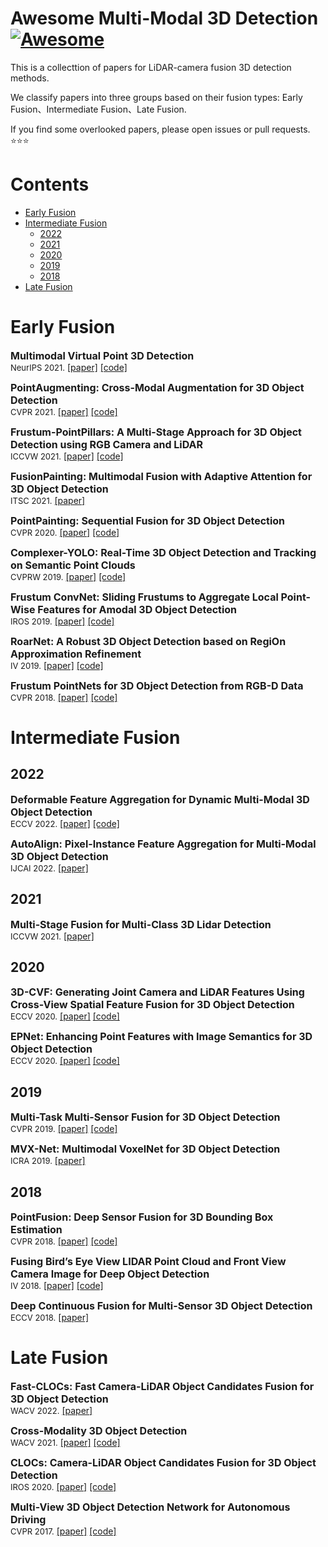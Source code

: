 # Awesome Multi-Modal 3D Detection [![Awesome](https://cdn.rawgit.com/sindresorhus/awesome/d7305f38d29fed78fa85652e3a63e154dd8e8829/media/badge.svg)](https://github.com/IDEACVR/awesome-detection-transformer)

This is a collecttion of papers for LiDAR-camera fusion 3D detection methods. 

We classify papers into three groups based on their fusion types: Early Fusion、Intermediate Fusion、Late Fusion.

If you find some overlooked papers, please open issues or pull requests. :star::star::star:

# Contents
- [Early Fusion](#early-fusion)
- [Intermediate Fusion](#intermediate-fusion)
  - [2022](#2022)
  - [2021](#2021)
  - [2020](#2020)
  - [2019](#2019)
  - [2018](#2018)
- [Late Fusion](#late-fusion)

# Early Fusion
<p>
<font size=3><b>Multimodal Virtual Point 3D Detection 
</b></font>
<br>
<font size=2>NeurIPS 2021.</font>
<a href='https://arxiv.org/pdf/2111.06881'>[paper]</a> <a href='https://github.com/tianweiy/MVP'>[code]</a>
</p>

<p>
<font size=3><b>PointAugmenting: Cross-Modal Augmentation for 3D Object Detection
</b></font>
<br>
<font size=2>CVPR 2021.</font>
<a href='https://ieeexplore.ieee.org/document/9578812'>[paper]</a> <a href='https://github.com/VISION-SJTU/PointAugmenting'>[code]</a>
</p>

<p>
<font size=3><b>Frustum-PointPillars: A Multi-Stage Approach for 3D Object Detection using RGB Camera and LiDAR
</b></font>
<br>
<font size=2>ICCVW 2021.</font>
<a href='https://openaccess.thecvf.com/content/ICCV2021W/AVVision/papers/Paigwar_Frustum-PointPillars_A_Multi-Stage_Approach_for_3D_Object_Detection_Using_RGB_ICCVW_2021_paper.pdf'>[paper]</a> <a href='https://github.com/anshulpaigwar/Frustum-Pointpillars'>[code]</a>
</p>

<p>
<font size=3><b>FusionPainting: Multimodal Fusion with Adaptive Attention for 3D Object Detection
</b></font>
<br>
<font size=2>ITSC 2021.</font>
<a href='https://arxiv.org/abs/2106.12449'>[paper]</a>
</p>


<p>
<font size=3><b>PointPainting: Sequential Fusion for 3D Object Detection
</b></font>
<br>
<font size=2>CVPR 2020.</font>
<a href='https://arxiv.org/pdf/1911.10150'>[paper]</a> <a href='https://github.com/Song-Jingyu/PointPainting'>[code]</a>
</p>

<p>
<font size=3><b>Complexer-YOLO: Real-Time 3D Object Detection and Tracking on Semantic Point Clouds 
</b></font>
<br>
<font size=2>CVPRW 2019.</font>
<a href='https://arxiv.org/pdf/1904.07537'>[paper]</a> <a href='https://github.com/maudzung/Complex-YOLOv4-Pytorch'>[code]</a>
</p>

<p>
<font size=3><b>Frustum ConvNet: Sliding Frustums to Aggregate Local Point-Wise Features for Amodal 3D Object Detection
</b></font>
<br>
<font size=2>IROS 2019.</font>
<a href='https://arxiv.org/pdf/1903.01864'>[paper]</a> <a href='https://github.com/Gorilla-Lab-SCUT/frustum-convnet'>[code]</a>
</p>

<p>
<font size=3><b>RoarNet: A Robust 3D Object Detection based on RegiOn Approximation Refinement
</b></font>
<br>
<font size=2>IV 2019.</font>
<a href='https://arxiv.org/pdf/1811.03818'>[paper]</a> <a href='https://github.com/collector-m/RoarNet'>[code]</a>
</p>

<p>
<font size=3><b>Frustum PointNets for 3D Object Detection from RGB-D Data
</b></font>
<br>
<font size=2>CVPR 2018.</font>
<a href='https://arxiv.org/pdf/1711.08488'>[paper]</a> <a href='https://github.com/charlesq34/frustum-pointnets'>[code]</a>
</p>

# Intermediate Fusion
## 2022
<p>
<font size=3><b>Deformable Feature Aggregation for Dynamic Multi-Modal 3D Object Detection
</b></font>
<br>
<font size=2>ECCV 2022.</font>
<a href='https://arxiv.org/abs/2207.10316'>[paper]</a> <a href='https://github.com/zehuichen123/AutoAlignV2'>[code]</a>
</p>

<p>
<font size=3><b>AutoAlign: Pixel-Instance Feature Aggregation for Multi-Modal 3D Object Detection
</b></font>
<br>
<font size=2>IJCAI 2022.</font>
<a href='https://arxiv.org/abs/2201.06493'>[paper]</a>
</p>

## 2021
<p>
<font size=3><b>Multi-Stage Fusion for Multi-Class 3D Lidar Detection
</b></font>
<br>
<font size=2>ICCVW 2021.</font>
<a href='https://openaccess.thecvf.com/content/ICCV2021W/AVVision/papers/Wang_Multi-Stage_Fusion_for_Multi-Class_3D_Lidar_Detection_ICCVW_2021_paper.pdf'>[paper]</a>
</p>

## 2020
<p>
<font size=3><b>3D-CVF: Generating Joint Camera and LiDAR Features Using Cross-View Spatial Feature Fusion for 3D Object Detection
</b></font>
<br>
<font size=2>ECCV 2020.</font>
<a href='https://arxiv.org/abs/2004.12636'>[paper]</a> <a href='https://github.com/rasd3/3D-CVF'>[code]</a>
</p>

<p>
<font size=3><b>EPNet: Enhancing Point Features with Image Semantics for 3D Object Detection
</b></font>
<br>
<font size=2>ECCV 2020.</font>
<a href='https://arxiv.org/abs/2007.08856'>[paper]</a> <a href='https://github.com/happinesslz/EPNet'>[code]</a>
</p>

## 2019
<p>
<font size=3><b>Multi-Task Multi-Sensor Fusion for 3D Object Detection
</b></font>
<br>
<font size=2>CVPR 2019.</font>
<a href='https://arxiv.org/abs/2012.12397'>[paper]</a> <a href='https://github.com/abcSup/NotEnoughSleepAI'>[code]</a>
</p>

<p>
<font size=3><b>MVX-Net: Multimodal VoxelNet for 3D Object Detection
</b></font>
<br>
<font size=2>ICRA 2019.</font>
<a href='https://arxiv.org/abs/1904.01649'>[paper]</a>
</p>

## 2018
<p>
<font size=3><b>PointFusion: Deep Sensor Fusion for 3D Bounding Box Estimation
</b></font>
<br>
<font size=2>CVPR 2018.</font>
<a href='https://arxiv.org/abs/1711.10871'>[paper]</a> <a href='https://github.com/JuliaChae/Pointfusion'>[code]</a>
</p>

<p>
<font size=3><b>Fusing Bird’s Eye View LIDAR Point Cloud and Front View Camera Image for Deep Object Detection
</b></font>
<br>
<font size=2>IV 2018.</font>
<a href='https://arxiv.org/abs/1711.06703'>[paper]</a> <a href='https://github.com/ZiningWang/Sparse_Pooling'>[code]</a>
</p>

<p>
<font size=3><b>Deep Continuous Fusion for Multi-Sensor 3D Object Detection
</b></font>
<br>
<font size=2>ECCV 2018.</font>
<a href='http://openaccess.thecvf.com/content_ECCV_2018/papers/Ming_Liang_Deep_Continuous_Fusion_ECCV_2018_paper.pdf'>[paper]</a>
</p>

# Late Fusion
<p>
<font size=3><b>Fast-CLOCs: Fast Camera-LiDAR Object Candidates Fusion for 3D Object Detection
</b></font>
<br>
<font size=2>WACV 2022.</font>
<a href='https://ieeexplore.ieee.org/document/9706631'>[paper]</a>
</p>

<p>
<font size=3><b>Cross-Modality 3D Object Detection
</b></font>
<br>
<font size=2>WACV 2021.</font>
<a href='https://ieeexplore.ieee.org/document/9423069'>[paper]</a> <a href='https://github.com/VISION-SJTU/CM3DDet'>[code]</a>
</p>

<p>
<font size=3><b>CLOCs: Camera-LiDAR Object Candidates Fusion for 3D Object Detection
</b></font>
<br>
<font size=2>IROS 2020.</font>
<a href='https://arxiv.org/pdf/2009.00784'>[paper]</a> <a href='https://github.com/pangsu0613/CLOCs'>[code]</a>
</p>

<p>
<font size=3><b>Multi-View 3D Object Detection Network for Autonomous Driving
</b></font>
<br>
<font size=2>CVPR 2017.</font>
<a href='https://arxiv.org/pdf/1611.07759'>[paper]</a> <a href='https://github.com/bostondiditeam/MV3D'>[code]</a>
</p>
